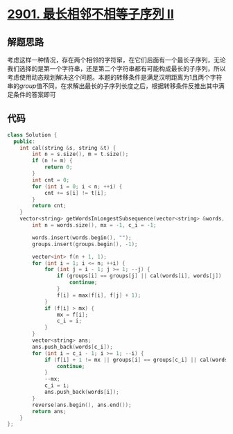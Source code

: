# [2901. 最长相邻不相等子序列 II](https://leetcode.cn/problems/longest-unequal-adjacent-groups-subsequence-ii/)

## 解题思路

考虑这样一种情况，存在两个相邻的字符窜，在它们后面有一个最长子序列，无论我们选择的是第一个字符串，还是第二个字符串都有可能构成最长的子序列，所以考虑使用动态规划解决这个问题。本题的转移条件是满足汉明距离为1且两个字符串的$group$值不同，在求解出最长的子序列长度之后，根据转移条件反推出其中满足条件的答案即可

## 代码

```cpp
class Solution {
  public:
    int cal(string &s, string &t) {
        int n = s.size(), m = t.size();
        if (n != m) {
            return 0;
        }
        int cnt = 0;
        for (int i = 0; i < n; ++i) {
            cnt += s[i] != t[i];
        }
        return cnt;
    }
    vector<string> getWordsInLongestSubsequence(vector<string> &words, vector<int> &groups) {
        int n = words.size(), mx = -1, c_i = -1;

        words.insert(words.begin(), "");
        groups.insert(groups.begin(), -1);

        vector<int> f(n + 1, 1);
        for (int i = 1; i <= n; ++i) {
            for (int j = i - 1; j >= 1; --j) {
                if (groups[i] == groups[j] || cal(words[i], words[j]) != 1) {
                    continue;
                }
                f[i] = max(f[i], f[j] + 1);
            }
            if (f[i] > mx) {
                mx = f[i];
                c_i = i;
            }
        }
        vector<string> ans;
        ans.push_back(words[c_i]);
        for (int i = c_i - 1; i >= 1; --i) {
            if (f[i] + 1 != mx || groups[i] == groups[c_i] || cal(words[c_i], words[i]) != 1) {
                continue;
            }
            --mx;
            c_i = i;
            ans.push_back(words[i]);
        }
        reverse(ans.begin(), ans.end());
        return ans;
    }
};

```
